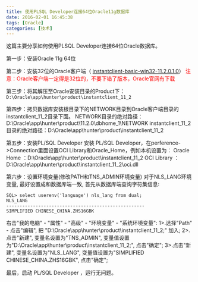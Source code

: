 ```yaml
---
title: 使用PLSQL Developer连接64位Oracle11g数据库
date: 2016-02-01 16:45:38
tags: [Oracle]
categories: [技术]
---
```

这篇主要分享如何使用PLSQL Developer连接64位Oracle数据库。
<!--more-->
第一步：安装Oracle 11g 64位

第二步：安装32位的Oracle客户端（ [instantclient-basic-win32-11.2.0.1.0](http://www.oracle.com/technetwork/cn/topics/winsoft-095945-zhs.html)）
<font color="red">注意：Oracle客户端一定得是32位的，不要下错了版本，Oracle官网有下载</font>

第三步：将其解压至Oracle安装目录的Product下：`D:\Oracle\app\hunter\product\instantclient_11_2`

第四步：拷贝数据库安装根目录下的NETWORK目录到Oracle客户端目录的instantclient_11_2目录下面。
NETWORK目录的绝对路径：D:\Oracle\app\hunter\product\11.2.0\dbhome_1\NETWORK
instantclient_11_2目录的绝对路径：D:\Oracle\app\hunter\product\instantclient_11_2

第五步：安装PL/SQL Developer
安装 PL/SQL Developer，在perference->Connection里面设置OCI Library和Oracle_Home，例如本机设置为：
Oracle Home ：D:\Oracle\app\hunter\product\instantclient_11_2
OCI Library ：D:\Oracle\app\hunter\product\instantclient_11_2\oci.dll

第六步：设置环境变量(修改PATH和TNS_ADMIN环境变量)
对于NLS_LANG环境变量, 最好设置成和数据库端一致, 首先从数据库端查询字符集信息:
~~~dos
SQL> select userenv('language') nls_lang from dual;
NLS_LANG
----------------------------------------------------
SIMPLIFIED CHINESE_CHINA.ZHS16GBK
~~~

右击"我的电脑" - "属性" - "高级" - "环境变量" - "系统环境变量":
1>.选择"Path" - 点击"编辑", 把 "D:\Oracle\app\hunter\product\instantclient_11_2;" 加入;
2>.点击"新建", 变量名设置为"TNS_ADMIN", 变量值设置为"D:\Oracle\app\hunter\product\instantclient_11_2;", 点击"确定";
3>.点击"新建", 变量名设置为"NLS_LANG", 变量值设置为"SIMPLIFIED CHINESE_CHINA.ZHS16GBK", 点击"确定";

最后，启动 PL/SQL Developer ，运行无问题。